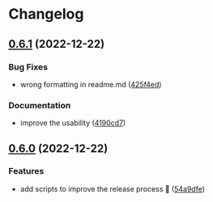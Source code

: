 # Changelog

## [0.6.1](https://github.com/chrislemke/sk-transformers/compare/v0.6.0...v0.6.1) (2022-12-22)


### Bug Fixes

* wrong formatting in readme.md ([425f4ed](https://github.com/chrislemke/sk-transformers/commit/425f4ed1cf173ffad7534dae035528bc2fa81072))


### Documentation

* improve the usability ([4190cd7](https://github.com/chrislemke/sk-transformers/commit/4190cd7c356b540e788dfe5930ab198a1c5a13fe))

## [0.6.0](https://github.com/chrislemke/sk-transformers/compare/v0.5.7...v0.6.0) (2022-12-22)


### Features

* add scripts to improve the release process 🚀 ([54a9dfe](https://github.com/chrislemke/sk-transformers/commit/54a9dfeda3c4448502206f5e3181f69da17df9a5))

